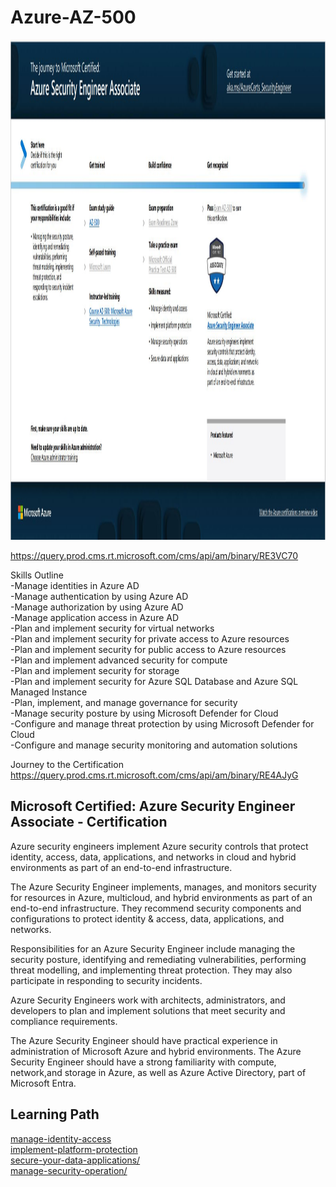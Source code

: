# Azure-AZ-500  

<img src="https://github.com/bordera-randy/Azure-AZ-500/blob/main/img/Azure%20Security%20Engineer%20Associate.jpg" alt="Azure Fundamentals" width="1000" height="800">

https://query.prod.cms.rt.microsoft.com/cms/api/am/binary/RE3VC70   

Skills Outline   
-Manage identities in Azure AD  
-Manage authentication by using Azure AD  
-Manage authorization by using Azure AD  
-Manage application access in Azure AD  
-Plan and implement security for virtual networks  
-Plan and implement security for private access to Azure resources  
-Plan and implement security for public access to Azure resources  
-Plan and implement advanced security for compute  
-Plan and implement security for storage  
-Plan and implement security for Azure SQL Database and Azure SQL Managed Instance  
-Plan, implement, and manage governance for security  
-Manage security posture by using Microsoft Defender for Cloud  
-Configure and manage threat protection by using Microsoft Defender for 
Cloud  
-Configure and manage security monitoring and automation solutions  

Journey to the Certification  
https://query.prod.cms.rt.microsoft.com/cms/api/am/binary/RE4AJyG  


## Microsoft Certified: Azure Security Engineer Associate - Certification  
Azure security engineers implement Azure security controls that protect identity, access, data, applications, and networks in cloud and hybrid environments as part of an end-to-end infrastructure.

The Azure Security Engineer implements, manages, and monitors security for resources in Azure, multicloud, and hybrid environments as part of an end-to-end infrastructure. They recommend security components and configurations to protect identity & access, data, applications, and networks.

Responsibilities for an Azure Security Engineer include managing the security posture, identifying and remediating vulnerabilities, performing threat modelling, and implementing threat protection. They may also participate in responding to security incidents.

Azure Security Engineers work with architects, administrators, and developers to plan and implement solutions that meet security and compliance requirements.

The Azure Security Engineer should have practical experience in administration of Microsoft Azure and hybrid environments. The Azure Security Engineer should have a strong familiarity with compute, network,and storage in Azure, as well as Azure Active Directory, part of Microsoft Entra.


## Learning Path 

[manage-identity-access](https://learn.microsoft.com/en-us/training/paths/manage-identity-access/)  
[implement-platform-protection](https://learn.microsoft.com/en-us/training/paths/implement-platform-protection/)  
[secure-your-data-applications/](https://learn.microsoft.com/en-us/training/paths/secure-your-data-applications/)  
[manage-security-operation/](https://learn.microsoft.com/en-us/training/paths/manage-security-operation/)  
